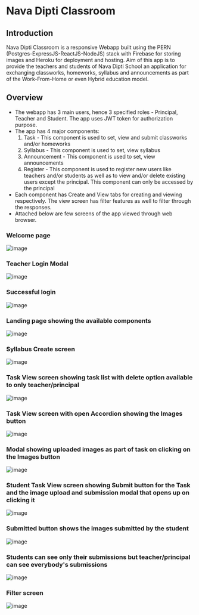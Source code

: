 # Nava Dipti Classroom
## Introduction
Nava Dipti Classroom is a responsive Webapp built using the PERN (Postgres-ExpressJS-ReactJS-NodeJS) stack with Firebase for storing images and Heroku for deployment and hosting. Aim of this app is to provide the teachers and students of Nava Dipti School an application for exchanging classworks, homeworks, syllabus and announcements as part of the Work-From-Home or even Hybrid education model.
## Overview
- The webapp has 3 main users, hence 3 specified roles - Principal, Teacher and Student. The app uses JWT token for authorization purpose.
- The app has 4 major components:
  1. Task - This component is used to set, view and submit classworks and/or homeworks
  2. Syllabus - This component is used to set, view syllabus
  3. Announcement - This component is used to set, view announcements
  4. Register - This component is used to register new users like teachers and/or students as well as to view and/or delete existing users except the principal. This component can only be accessed by the principal
- Each component has Create and View tabs for creating and viewing respectively. The view screen has filter features as well to filter through the responses.
- Attached below are few screens of the app viewed through web browser.  
### Welcome page
![image](https://user-images.githubusercontent.com/47937826/183489736-c039014a-ad89-4dd0-879a-2d0a74952981.png)
### Teacher Login Modal
![image](https://user-images.githubusercontent.com/47937826/183492001-9db722b7-efb4-4dbb-a945-3fae1a29593e.png)
### Successful login
![image](https://user-images.githubusercontent.com/47937826/183492108-f0bc0472-4b8f-4c44-afdc-e197ccee0311.png)
### Landing page showing the available components
![image](https://user-images.githubusercontent.com/47937826/183492185-9ca11c87-cbb9-4f38-a334-4fe480154438.png)
### Syllabus Create screen
![image](https://user-images.githubusercontent.com/47937826/183492359-80965781-2c1a-411c-9adb-f31b7a8c3134.png)
### Task View screen showing task list with delete option available to only teacher/principal
![image](https://user-images.githubusercontent.com/47937826/183492487-d89d7c04-8c1d-4dfd-be01-20532158913d.png)
### Task View screen with open Accordion showing the Images button
![image](https://user-images.githubusercontent.com/47937826/183492988-7a824fcf-1201-48f4-a3fd-79423e356be2.png)
### Modal showing uploaded images as part of task on clicking on the Images button
![image](https://user-images.githubusercontent.com/47937826/183493159-18c6b7fd-8b0f-4fc0-a710-778f928cd820.png)
### Student Task View screen showing Submit button for the Task and the image upload and submission modal that opens up on clicking it
![image](https://user-images.githubusercontent.com/47937826/183493464-1a9ea2e9-e71f-422d-9c28-107ea8557738.png)
### Submitted button shows the images submitted by the student
![image](https://user-images.githubusercontent.com/47937826/183493608-0814272a-141e-48c9-8096-be2893d2bce1.png)
### Students can see only their submissions but teacher/principal can see everybody's submissions
![image](https://user-images.githubusercontent.com/47937826/183493801-8c4394e8-667d-406c-ae58-18206f6bf36f.png)
### Filter screen
![image](https://user-images.githubusercontent.com/47937826/183492674-407fc229-e346-4d60-908e-d71f602ee0aa.png)
